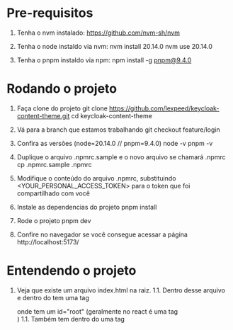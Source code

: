 # Pre-requisitos
1. Tenha o nvm instalado: https://github.com/nvm-sh/nvm

2. Tenha o node instaldo via nvm:
  nvm install 20.14.0
  nvm use 20.14.0

3. Tenha o pnpm instaldo via npm:
  npm install -g pnpm@9.4.0

# Rodando o projeto
1. Faça clone do projeto
  git clone https://github.com/lexpeed/keycloak-content-theme.git
  cd keycloak-content-theme

2. Vá para a branch que estamos trabalhando
  git checkout feature/login

3. Confira as versões (node=20.14.0 // pnpm=9.4.0)
  node -v
  pnpm -v

4. Duplique o arquivo .npmrc.sample e o novo arquivo se chamará .npmrc
  cp .npmrc.sample .npmrc

5. Modifique o conteúdo do arquivo .npmrc, substituindo <YOUR_PERSONAL_ACCESS_TOKEN> para o token que foi compartilhado com você

6. Instale as dependencias do projeto
  pnpm install

7. Rode o projeto
  pnpm dev

8. Confire no navegador se você consegue acessar a página http://localhost:5173/

# Entendendo o projeto

1. Veja que existe um arquivo index.html na raiz.
1.1. Dentro desse arquivo e dentro do <body> tem uma tag <main> onde tem um id="root" (geralmente no react é uma tag <div>)
1.1. Também tem dentro do <body> uma tag <script> onde voce injeta o primeiro arquivo javascript (no caso desse projeto, typescript)

2. Veja que existe um arquivo main.tsx dentro da pasta src
2.1. Dentro desse arquivo voce vai reparar que ele referencia tag com id="root" para renderizar os componentes react
2.2. Dentro da função createRoot(...).render() voce vai ver que ele renderiza o arquivo src/login/KcApp.tsx

3. Navegue até o arquivo src/login/KcApp.tsx
3.1. Você vai ver que dentro da <section> tem um switch
3.2. Dentro do switch você vai ver os primeiros cases (case "login.ftl": case "register.ftl")
3.3. Dentro desse case, irá ter um retorno de componentes react. Os mais importantes por agora são:
    {kcContext.pageId === "login.ftl" ? (
      <Login
        {...{ kcContext, i18n, Template, classes }}
        doUseDefaultCss={doUseDefaultCss}
      />
    ) : (
      <Register
        {...{ kcContext, i18n, Template, classes }}
        doUseDefaultCss={doUseDefaultCss}
      />
    )}

4. Navegue até o arquivo src/login/pages/Login.tsx
4.1. Dentro do arquivo, navegue até o componente <Button ...>
4.2. Modifique o conteúdo de dentro (troque a palavra entrar)
4.3. Você deve ver no navegador a mudança acontecer

5. Navegue até o arquivo src/login/pages/Register.tsx
...

# FAQ (duvidas do Vitor)
1. "Como saber qual é a versão do node que o projeto usa?"
Re.: Em geral, não é obrigatório dizer isso em projetos nodes. Mas eu gosto de usar o arquivo .nvmrc para me dizer qual a versão do node para cada projeto. Então, nesse projeto, procure sempre ver qual é a versão do node através desse arquivo.

------------------------------------------------

<p align="center">
    <i>🚀 A starter/demo project for <a href="https://keycloakify.dev">Keycloakify</a> v9 🚀</i>
    <br/>
    <br/>
    <img src="https://github.com/codegouvfr/keycloakify-starter/workflows/ci/badge.svg?branch=main">
    <br/>
    <br/>
    <a href="https://starter.keycloakify.dev">Authenticated React SPA</a>
</p>

# Introduction

This repo constitutes an easily reusable setup for a Keycloak theme project OR for a Vite SPA React App that generates a
Keycloak theme that goes along with it.  
If you are only looking to create a Keycloak theme (and not a Keycloak theme and an App that share the same codebase) there are a lot of things that you can remove from this starter: [Please read this section of the README](#standalone-keycloak-theme).  

This starter is based on Vite. There is also [a Webpack based starter](https://github.com/keycloakify/keycloakify-starter-cra).  

# Quick start

```bash
git clone https://github.com/keycloakify/keycloakify-starter

cd keycloakify-starter

yarn # install dependencies (it's like npm install)

yarn storybook # Start Storybook
               # This is by far the best way to develop your theme
               # This enable to quickly see your pages in isolation and in different states.  
               # You can create stories even for pages that you haven't explicitly overloaded. See src/keycloak-theme/login/pages/LoginResetPassword.stories.tsx
               # See Keycloakify's storybook for if you need a starting point for your stories: https://github.com/keycloakify/keycloakify/tree/main/stories

yarn dev # See the Hello World app
           # Uncomment line 97 of src/keycloak-theme/login/kcContext where it reads: `mockPageId: "login.ftl"`, reload https://localhost:3000
           # You can now see the login.ftl page with the mock data. (Don't forget to comment it back when you're done)
          
# Install mvn (Maven) if not already done. On mac it's 'brew install maven', on Ubuntu/Debian it's 'sudo apt-get install maven'

yarn build-keycloak-theme # Actually build the theme (generates the .jar to be imported in Keycloak)
                          # Read the instruction printed on the console to see how to test
                          # your theme on a real Keycloak instance.

npx eject-keycloak-page # Prompt that let you select the pages you want to customize
                        # This CLI tools is not guaranty to work, you can always copy pase pages 
                        # from the Keycloakify repo.
                        # After you ejected a page you need to edit the src/keycloak-theme/login(or admin)/KcApp.tsx file
                        # You need to add a case in the switch for the page you just imported in your project.  
                        # Look how it's done for the Login page and replicate for your new page.  

npx initialize-email-theme # For initializing your email theme
                           # Note that Keycloakify does not feature React integration for email yet.

npx download-builtin-keycloak-theme # For downloading the default theme (as a reference)
                                    # Look for the files in dist_keycloak/src/main/resources/theme/{base,keycloak}
```

# Theme variant  

Keycloakify enables you to create different variant for a single theme.  
This enable you to have a single jar that embed two or more theme variant.  

![Theme variant](https://content.gitbook.com/content/FcBKODbZbNDgm0rc6a9K/blobs/9iKgs2rv2Kfb2pbs4dRz/image.png)  

You can enable this feature by providing multiple theme name in the Keycloakify build option.  
[See documentation](https://docs.keycloakify.dev/build-options#themename)  

# The CI workflow

-   To release **don't create a tag manually**, the CI do it for you. Just update the `package.json`'s version field and push.
-   The `.jar` files that bundle the Keycloak theme will be attached as an asset with every GitHub release. [Example](https://github.com/InseeFrLab/keycloakify-starter/releases/tag/v0.1.0). The permalink to download the latest version is: `https://github.com/USER/PROJECT/releases/latest/download/keycloak-theme.jar`.
    For this demo repo it's [here](https://github.com/codegouvfr/keycloakify-starter/releases/latest/download/keycloak-theme.jar)
-   This CI is configured to publish [the app](https://starter.keycloakify.dev) on [GitHub Pages](https://github.com/codegouvfr/keycloakify-starter/blob/3617a71deb1a6544c3584aa8d6d2241647abd48c/.github/workflows/ci.yaml#L51-L76) and on [DockerHub](https://github.com/codegouvfr/keycloakify-starter/blob/3617a71deb1a6544c3584aa8d6d2241647abd48c/.github/workflows/ci.yaml#L78-L123) (as a Ngnix based docker image). In practice you probably want one or the other but not both... or neither if you are just building a theme (and not a theme + an app).  
    If you want to enable the CI to publish on DockerHub on your behalf go to repository `Settings` tab, then `Secrets` you will need to add two new secrets:
    `DOCKERHUB_TOKEN`, you Dockerhub authorization token.  
    `DOCKERHUB_USERNAME`, Your Dockerhub username.
    We deploy the demo app at [starter.keycloakify.dev](https://starter.keycloakify.dev) using GitHub page on the branch `gh-pages` (you have to enable it).  
    To configure your own domain name update the homepage field of the `package.json` and potentially the `base` option in the `vite.config.ts`.
    Regarding DNS configuration you can refer to [this documentation](https://docs.gitlanding.dev/using-a-custom-domain-name).
-   The CI publishes the app docker image on DockerHub. `<org>/<repo>:main` for each **commit** on `main`, `<org>/<repo>:<feature-branch-name>` for each **pull-request** on `main`
    and when **releasing a new version**: `<org>/<repo>:latest` and `<org>/<repo>:X.Y.Z`
    [See on DockerHub](https://hub.docker.com/r/codegouvfr/keycloakify-starter)

![image](https://user-images.githubusercontent.com/6702424/229296422-9d522707-114e-4282-93f7-01ca38c3a1e0.png)  

![image](https://user-images.githubusercontent.com/6702424/229296556-a69f2dc9-4653-475c-9c89-d53cf33dc05a.png)


# The storybook  

![image](https://github.com/keycloakify/keycloakify/assets/6702424/a18ac1ff-dcfd-4b8c-baed-dcda5aa1d762)  

```bash
yarn
yarn storybook
```

# Docker  

Instructions for building and running the react app (`src/App`) that is collocated with our Keycloak theme. 

```bash
docker build -f Dockerfile -t keycloakify/keycloakify-starter:main .
docker run -it -dp 8083:80 keycloakify/keycloakify-starter:main
# You can access the app at http://localhost:8083
```

# I only want a Keycloak theme

If you are only looking to create a Keycloak theme and not a Theme + a React app, you can run theses few commands to refactor the template 
and remove unnecessary files.  

```bash
cd path/to/keycloakify-starter
rm -r src/App
mv src/keycloak-theme/* src/
rm -r src/keycloak-theme

cat << EOF > src/main.tsx
import { createRoot } from "react-dom/client";
import { StrictMode, lazy, Suspense } from "react";
import { kcContext as kcLoginThemeContext } from "./login/kcContext";
import { kcContext as kcAccountThemeContext } from "./account/kcContext";

const KcLoginThemeApp = lazy(() => import("./login/KcApp"));
const KcAccountThemeApp = lazy(() => import("./account/KcApp"));

createRoot(document.getElementById("root")!).render(
    <StrictMode>
        <Suspense>
            {(()=>{

                if( kcLoginThemeContext !== undefined ){
                    return <KcLoginThemeApp kcContext={kcLoginThemeContext} />;
                }

                if( kcAccountThemeContext !== undefined ){
                    return <KcAccountThemeApp kcContext={kcAccountThemeContext} />;
                }

                throw new Error(
                  "This app is a Keycloak theme" +
                  "It isn't meant to be deployed outside of Keycloak"
                );

            })()}
        </Suspense>
    </StrictMode>
);

EOF

rm .dockerignore Dockerfile nginx.conf

cat << EOF > .github/workflows/ci.yaml
name: ci
on:
  push:
    branches:
      - main
  pull_request:
    branches:
      - main

jobs:

  test:
    runs-on: ubuntu-latest
    steps:
    - uses: actions/checkout@v2
    - uses: actions/setup-node@v2
    - uses: bahmutov/npm-install@v1
    - run: yarn build
    - run: npx keycloakify

  check_if_version_upgraded:
    name: Check if version upgrade
    if: github.event_name == 'push'
    runs-on: ubuntu-latest
    needs: test
    outputs:
      from_version: \${{ steps.step1.outputs.from_version }}
      to_version: \${{ steps.step1.outputs.to_version }}
      is_upgraded_version: \${{ steps.step1.outputs.is_upgraded_version }}
    steps:
    - uses: garronej/ts-ci@v2.1.0
      id: step1
      with: 
        action_name: is_package_json_version_upgraded
        branch: \${{ github.head_ref || github.ref }}

  create_github_release:
    runs-on: ubuntu-latest
    needs: check_if_version_upgraded
    # We create a release only if the version have been upgraded and we are on a default branch
    if: needs.check_if_version_upgraded.outputs.is_upgraded_version == 'true' && github.event_name == 'push'
    steps:
    - uses: actions/checkout@v2
    - uses: actions/setup-node@v2
    - uses: bahmutov/npm-install@v1
    - run: yarn build
    - run: npx keycloakify
    - run: mv dist_keycloak/target/retrocompat-*.jar retrocompat-keycloak-theme.jar
    - run: mv dist_keycloak/target/*.jar keycloak-theme.jar
    - uses: softprops/action-gh-release@v1
      with:
        name: Release v\${{ needs.check_if_version_upgraded.outputs.to_version }}
        tag_name: v\${{ needs.check_if_version_upgraded.outputs.to_version }}
        target_commitish: \${{ github.head_ref || github.ref }}
        generate_release_notes: true
        draft: false
        files: |
          retrocompat-keycloak-theme.jar
          keycloak-theme.jar
      env:
        GITHUB_TOKEN: \${{ secrets.GITHUB_TOKEN }}

EOF
```

You can also remove `oidc-spa`, `powerhooks`, `zod` and `tsafe` from your dependencies.
